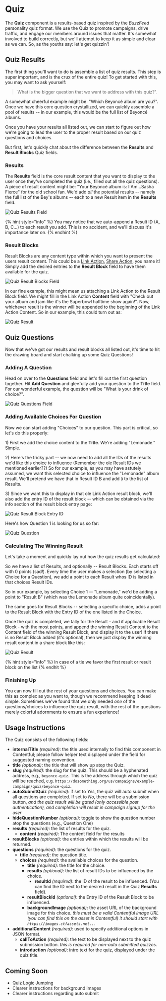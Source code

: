 # Quiz

The **Quiz** component is a results-based quiz inspired by the _BuzzFeed_ personality quiz format. We use the Quiz to promote campaigns, drive traffic, and engage our members around issues that matter. It's somewhat involved to build correctly, but we'll attempt to keep it as simple and clear as we can. So, as the youths say: let's get quizzin'!

## Quiz Results

The first thing you'll want to do is assemble a list of quiz results. This step is super important, and is the crux of the entire quiz! To get started with this, you may want to ask yourself:

> What is the bigger question that we want to address with this quiz?".

A somewhat cheerful example might be: "Which Beyoncé album are you?". Once we have this core question crystallized, we can quickly assemble a pool of results -- in our example, this would be the full list of Beyoncé albums.

Once you have your results all listed out, we can start to figure out how we're going to lead the user to the proper result based on our quiz questions and choices.

But first, let's quickly chat about the difference between the **Results** and **Result Blocks** Quiz fields.

### Results

The **Results** field is the core result content that you want to display to the user once they've completed the quiz (i.e., filled out all the quiz questions). A piece of result content might be: "Your Beyoncé album is: I Am...Sasha Fierce" for the old school fan. We'd add _all_ the potential results -- namely the full list of the Bey's albums -- each to a new Result item in the **Results** field.

![Quiz Results Field](../.gitbook/assets/quiz-results-field.png)

{% hint style="info" %}
You may notice that we auto-append a Result ID (A, B, C...) to each result you add. This is no accident, and we'll discuss it's importance later on.
{% endhint %}

### Result Blocks

Result Blocks are any content type within which you want to present the users result content. This could be a [Link Action](actions/link-action.md), [Share Action](actions/share-action.md), you name it! Simply add the desired entries to the **Result Block** field to have them available for the quiz.

![Quiz Result Blocks Field](../.gitbook/assets/quiz-result-blocks-field.png)

In our fine example, this might mean us attaching a Link Action to the Result Block field. We might fill in the Link Action **Content** field with "Check out your album and jam like it's the Superbowl halftime show again!". Now, whichever result is the winner will be appended to the beginning of the Link Action Content. So in our example, this could turn out as:

![Quiz Result](../.gitbook/assets/quiz-result.png)

## Quiz Questions

Now that we've got our results and result blocks all listed out, it's time to hit the drawing board and start chalking up some Quiz Questions!

### Adding A Question

Head on over to the **Questions** field and let's fill out the first question together. Hit **Add Question** and gleefully add your question to the **Title** field. For our wonderful example, the question will be "What is your drink of choice?".

![Quiz Questions Field](../.gitbook/assets/quiz-questions-field.png)

### Adding Available Choices For Question

Now we can start adding "Choices" to our question. This part is critical, so let's do this properly:

1\) First we add the choice content to the **Title**. We're adding "Lemonade." Simple.

2\) Here's the tricky part -- we now need to add all the IDs of the results we'd like this choice to influence (Remember the ole Result IDs we mentioned earlier??) So for our example, as you may have astutely assumed, we want this selected choice to influence the "Lemonade" album result. We'll pretend we have that in Result ID B and add `B` to the list of Results.

3\) Since we want this to display in that ole Link Action result block, we'll also add the entry ID of the result block -- which can be obtained via the info section of the result block entry page:

![Quiz Result Block Entry ID](../.gitbook/assets/quiz-result-block-entry-id.png)

Here's how Question 1 is looking for us so far:

![Quiz Question](../.gitbook/assets/quiz-question-example-info.png)

### Calculating The Winning Result

Let's take a moment and quickly lay out how the quiz results get calculated:

So we have a list of Results, and optionally -- Result Blocks. Each starts off with 0 points (sad!). Every time the user makes a selection (by selecting a Choice for a Question), we add a point to each Result whos ID is listed in that choices Result IDs.

So in our example, by selecting Choice 1 -- "Lemonade," we'd be adding a point to "Result B" (which was the Lemonade album quite coincidentally).

The same goes for Result Blocks -- selecting a specific choice, adds a point to the Result Block with the Entry ID of the one listed in the Choice.

Once the quiz is completed, we tally for the Result - and if applicable Result Block - with the most points, and append the winning Result Content to the Content field of the winning Result Block, and display it to the user! If there is no Result Block added (it's optional), then we just display the winning result content in a share block like this:

![Quiz Result](../.gitbook/assets/quiz-result-example-share-result.png)

{% hint style="info" %}
In case of a tie we favor the first result or result block on the list
{% endhit %}

### Finishing Up

You can now fill out the rest of your questions and choices. You can make this as complex as you want to, though we recommend keeping it dead simple. Sometimes we've found that we only needed _one_ of the questions/choices to influence the quiz result, with the rest of the questions merely colorful adornments to ensure a fun experience!

## Usage Instructions

The Quiz consists of the following fields:

* **internalTitle** _\(required\)_: the title used internally to find this component in Contentful; please follow helper text displayed under the field for suggested naming convention.
* **title** _\(optional\)_: the title that will show up atop the Quiz.
* **slug** _\(required\)_: the slug for the quiz. This should be a hyphenated address, e.g., `beyonce-quiz`. This is the address through which the quiz will be reached, e.g. `https://dosomething.org/us/campaigns/example-campaign/quiz/beyonce-quiz`.
* **autoSubmitQuiz** _\(required\)_: if set to _Yes_, the quiz will auto submit when all questions are completed. If set to _No_, there will be a submission button, _and the quiz result will be gated (only accessible post authentication), and completion will result in campaign signup for the user_
* **hideQuestionNumber** _\(optional\)_: toggle to show the question number atop the questions (e.g., Question One)
* **results** _\(required\)_: the list of results for the quiz.
  * **content** _\(required\)_: The content field for the results
* **resultBlocks** _\(optional\)_: the entries within which the results will be returned.
* **questions** _\(required\)_: the questions for the quiz.
  * **title** _\(required\)_: the question title.
  * **choices** _\(required\)_: the available choices for the question.
    * **title** _\(required\)_: the title for the choice.
    * **results** _\(optional\)_: the list of result IDs to be influenced by the choice.
      * **resultId** _\(required\)_: the ID of the result to be influenced. (You can find the ID next to the desired result in the Quiz **Results** field).
    * **resultBlockId** _\(optional\)_: the Entry ID of the Result Block to be influenced.
    * **backgroundImage** _\(optional\)_: the asset URL of the background image for this choice. _this must be a valid Contentful image URL (you can find this on the asset in Contentful) it should start with `https://images.ctfassets.net...`_
* **additionalContent** _\(required\)_: used to specify additional options in JSON format.
  * **callToAction** _\(required\)_: the text to be displayed next to the quiz submission button. _this is required for non-auto submitted quizzes_.
  * **introduction** _\(optional\)_: intro text for the quiz, displayed under the quiz title.

## Coming Soon

* Quiz Logic Jumping
* Clearer instructions for background images
* Clearer instructions regarding auto submit
